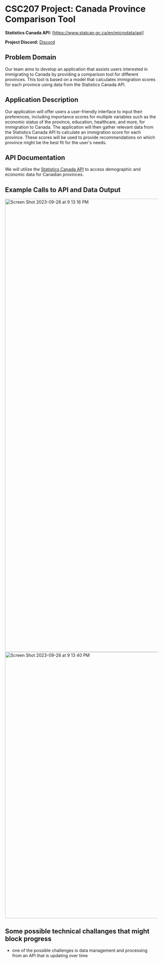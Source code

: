 # CSC207 Project: Canada Province Comparison Tool

**Statistics Canada API:** [https://www.statcan.gc.ca/en/microdata/api]

**Project Discord:** [ Discord ](https://discord.gg/Vnf28JWz)

## Problem Domain

Our team aims to develop an application that assists users interested in immigrating to Canada by providing a comparison tool for different provinces. This tool is based on a model that calculates immigration scores for each province using data from the Statistics Canada API.

## Application Description

Our application will offer users a user-friendly interface to input their preferences, including importance scores for multiple variables such as the economic status of the province, education, healthcare, and more, for immigration to Canada. The application will then gather relevant data from the Statistics Canada API to calculate an immigration score for each province. These scores will be used to provide recommendations on which province might be the best fit for the user's needs.

## API Documentation

We will utilize the [Statistics Canada API](https://www.statcan.gc.ca/eng/developers/wds/rest) to access demographic and economic data for Canadian provinces.

## Example Calls to API and Data Output
<img width="1494" alt="Screen Shot 2023-09-28 at 9 13 16 PM" src="https://github.com/kiarashkianid/CSC207-project/assets/145369644/e31685ef-1685-4a46-a35a-ec46db51a515">

<img width="878" alt="Screen Shot 2023-09-28 at 9 13 40 PM" src="https://github.com/kiarashkianid/CSC207-project/assets/145369644/dba9a1f0-23f4-4106-a80e-f5546d555718">



## Some possible technical challanges that might block progress 
- one of the possible challenges is data management and processing from an API that is updating over time


